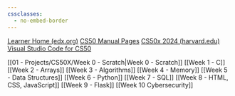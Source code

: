 ```yaml
---
cssclasses:
  - no-embed-border
---
```

[Learner Home (edx.org)](https://home.edx.org/)
[CS50 Manual Pages](https://manual.cs50.io/)
[CS50x 2024 (harvard.edu)](https://cs50.harvard.edu/x/2024/)
[Visual Studio Code for CS50](https://cs50.dev/)

[[01 - Projects/CS50X/Week 0 - Scratch|Week 0 - Scratch]]
[[Week 1 - C]]
[[Week 2 - Arrays]]
[[Week 3 - Algorithms]]
[[Week 4 - Memory]]
[[Week 5 - Data Structures]]
[[Week 6 - Python]]
[[Week 7 - SQL]]
[[Week 8 - HTML, CSS, JavaScript]]
[[Week 9 - Flask]]
[[Week 10 Cybersecurity]]